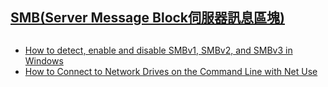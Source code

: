 ## [SMB(Server Message Block伺服器訊息區塊)](https://en.wikipedia.org/wiki/Server_Message_Block)

##
- [How to detect, enable and disable SMBv1, SMBv2, and SMBv3 in Windows](https://docs.microsoft.com/en-us/windows-server/storage/file-server/troubleshoot/detect-enable-and-disable-smbv1-v2-v3)
- [How to Connect to Network Drives on the Command Line with Net Use](https://adamtheautomator.com/net-use/)
